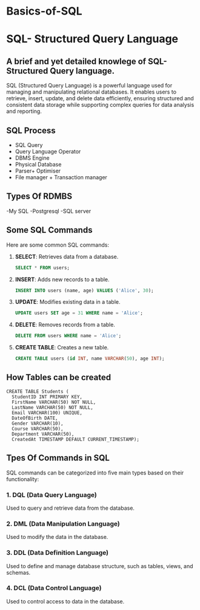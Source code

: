 # Basics-of-SQL

# SQL- Structured Query Language

## A brief and yet detailed knowlege of SQL-Structured Query language.

SQL (Structured Query Language) is a powerful language used for managing and manipulating relational databases. It enables users to retrieve, insert, update, and delete data efficiently, ensuring structured and consistent data storage while supporting complex queries for data analysis and reporting.

## SQL Process
- SQL Query
- Query Language Operator
- DBMS Engine
- Physical Database
- Parser+ Optimiser
- File manager + Transaction manager

## Types Of RDMBS
  -My SQL
  -Postgresql
  -SQL server

## Some SQL Commands
  Here are some common SQL commands:

1. **SELECT**: Retrieves data from a database.
   ```sql
   SELECT * FROM users;
   ```

2. **INSERT**: Adds new records to a table.
   ```sql
   INSERT INTO users (name, age) VALUES ('Alice', 30);
   ```

3. **UPDATE**: Modifies existing data in a table.
   ```sql
   UPDATE users SET age = 31 WHERE name = 'Alice';
   ```

4. **DELETE**: Removes records from a table.
   ```sql
   DELETE FROM users WHERE name = 'Alice';
   ```

5. **CREATE TABLE**: Creates a new table.
   ```sql
   CREATE TABLE users (id INT, name VARCHAR(50), age INT);
   ```
## How Tables can be created

```
CREATE TABLE Students (
  StudentID INT PRIMARY KEY,
  FirstName VARCHAR(50) NOT NULL,
  LastName VARCHAR(50) NOT NULL,
  Email VARCHAR(100) UNIQUE,
  DateOfBirth DATE,
  Gender VARCHAR(10),
  Course VARCHAR(50),
  Department VARCHAR(50),
  CreatedAt TIMESTAMP DEFAULT CURRENT_TIMESTAMP);
```
## Tpes Of Commands in SQL

SQL commands can be categorized into five main types based on their functionality:

### 1. **DQL (Data Query Language)**  
   Used to query and retrieve data from the database.

### 2. **DML (Data Manipulation Language)**  
   Used to modify the data in the database.
   
### 3. **DDL (Data Definition Language)**  
   Used to define and manage database structure, such as tables, views, and schemas.

### 4. **DCL (Data Control Language)**  
   Used to control access to data in the database.

  

